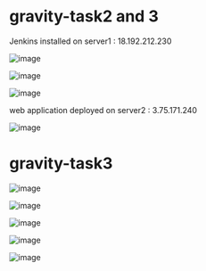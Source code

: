 # gravity-task2 and 3

Jenkins installed on server1 : 18.192.212.230

![image](https://github.com/user-attachments/assets/8e082734-5f52-4a05-9453-6bad2aa40ecf)

![image](https://github.com/user-attachments/assets/ba0bc583-765f-4944-ae41-51ec7196bcd9)

![image](https://github.com/user-attachments/assets/65478b67-b23a-4db6-b33c-0696005cd251)


web application deployed on server2  : 3.75.171.240

![image](https://github.com/user-attachments/assets/8f5901af-5e12-45dd-8391-c1930b798ec2)


# gravity-task3

![image](https://github.com/user-attachments/assets/765a0287-bbcc-4cc8-9ea5-0c4b852af4b9)

![image](https://github.com/user-attachments/assets/6759cc55-4153-41e7-b41b-8059c4498a3b)

![image](https://github.com/user-attachments/assets/bce7c183-62bd-4cb4-b99b-86f8de40ee19)

![image](https://github.com/user-attachments/assets/9a2b796d-fbab-4d7a-855f-e5631e99d008)

![image](https://github.com/user-attachments/assets/76386dc4-b6af-4bf2-8403-67fb9a469a3f)

